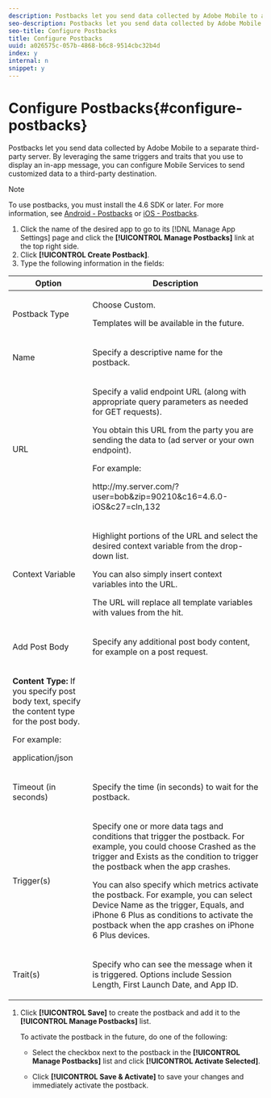 ```yaml
---
description: Postbacks let you send data collected by Adobe Mobile to a separate third-party server. By leveraging the same triggers and traits that you use to display an in-app message, you can configure Mobile Services to send customized data to a third-party destination.
seo-description: Postbacks let you send data collected by Adobe Mobile to a separate third-party server. By leveraging the same triggers and traits that you use to display an in-app message, you can configure Mobile Services to send customized data to a third-party destination.
seo-title: Configure Postbacks
title: Configure Postbacks
uuid: a026575c-057b-4868-b6c8-9514cbc32b4d
index: y
internal: n
snippet: y
---
```


# Configure Postbacks{#configure-postbacks}

Postbacks let you send data collected by Adobe Mobile to a separate third-party server. By leveraging the same triggers and traits that you use to display an in-app message, you can configure Mobile Services to send customized data to a third-party destination.

>[!NOTE]
>
>To use postbacks, you must install the 4.6 SDK or later. For more information, see [Android - Postbacks](https://marketing.adobe.com/resources/help/en_US/mobile/android/postbacks.html) or [iOS - Postbacks](https://marketing.adobe.com/resources/help/en_US/mobile/ios/postback.html).

1. Click the name of the desired app to go to its [!DNL Manage App Settings] page and click the **[!UICONTROL Manage Postbacks]** link at the top right side. 
1. Click **[!UICONTROL Create Postback]**. 
1. Type the following information in the fields:

<table id="table_62E6928094C84476AB259A02E08816F2"> 
 <thead> 
  <tr> 
   <th colname="col1" class="entry"> Option </th> 
   <th colname="col2" class="entry"> Description </th> 
  </tr>
 </thead>
 <tbody> 
  <tr> 
   <td colname="col1"> <p><span class="uicontrol"> Postback Type</span> </p> </td> 
   <td colname="col2"> <p>Choose <span class="uicontrol"> Custom</span>. </p> <p>Templates will be available in the future. </p> </td> 
  </tr> 
  <tr> 
   <td colname="col1"> <p><span class="uicontrol"> Name </span> </p> </td> 
   <td colname="col2"> <p>Specify a descriptive name for the postback. </p> </td> 
  </tr> 
  <tr> 
   <td colname="col1"> <p><span class="uicontrol"> URL </span> </p> </td> 
   <td colname="col2"> <p>Specify a valid endpoint URL (along with appropriate query parameters as needed for GET requests). </p> <p>You obtain this URL from the party you are sending the data to (ad server or your own endpoint). </p> <p>For example: </p> <p><span class="filepath"> http://my.server.com/?user=bob&amp;zip=90210&amp;c16=4.6.0-iOS&amp;c27=cln,132</span> </p> </td> 
  </tr> 
  <tr> 
   <td colname="col1"> <p><span class="uicontrol"> Context Variable </span> </p> </td> 
   <td colname="col2"> <p>Highlight portions of the URL and select the desired context variable from the drop-down list. </p> <p>You can also simply insert context variables into the URL. </p> <p>The URL will replace all template variables with values from the hit. </p> </td> 
  </tr> 
  <tr> 
   <td colname="col1" morerows="1"> <p><span class="uicontrol"> Add Post Body</span> </p> </td> 
   <td colname="col2"> <p>Specify any additional post body content, for example on a post request. </p> </td> 
  </tr> 
  <tr> 
   <td colname="col2"> <p><b>Content Type:</b> If you specify post body text, specify the <span class="wintitle"> content type</span> for the post body. </p> <p>For example: </p> <p> <span class="codeph"> application/json</span> </p> </td> 
  </tr> 
  <tr> 
   <td colname="col1"> <p><span class="uicontrol"> Timeout (in seconds)</span> </p> </td> 
   <td colname="col2"> <p>Specify the time (in seconds) to wait for the postback. </p> </td> 
  </tr> 
  <tr> 
   <td colname="col1"> <p><span class="uicontrol"> Trigger(s) </span> </p> </td> 
   <td colname="col2"> <p>Specify one or more data tags and conditions that trigger the postback. For example, you could choose <span class="uicontrol"> Crashed</span> as the trigger and <span class="uicontrol"> Exists</span> as the condition to trigger the postback when the app crashes. </p> <p>You can also specify which metrics activate the postback. For example, you can select <span class="uicontrol"> Device Name</span> as the trigger, <span class="uicontrol"> Equals</span>, and <span class="uicontrol"> iPhone 6 Plus</span> as conditions to activate the postback when the app crashes on iPhone 6 Plus devices. </p> </td> 
  </tr> 
  <tr> 
   <td colname="col1"> <p><span class="uicontrol"> Trait(s)</span> </p> </td> 
   <td colname="col2"> <p>Specify who can see the message when it is triggered. Options include <span class="uicontrol"> Session Length</span>, <span class="uicontrol"> First Launch Date</span>, and <span class="uicontrol"> App ID</span>. </p> </td> 
  </tr> 
 </tbody> 
</table>

1. Click **[!UICONTROL Save]** to create the postback and add it to the **[!UICONTROL Manage Postbacks]** list.

   To activate the postback in the future, do one of the following:

    * Select the checkbox next to the postback in the **[!UICONTROL Manage Postbacks]** list and click **[!UICONTROL Activate Selected]**. 
    
    * Click **[!UICONTROL Save & Activate]** to save your changes and immediately activate the postback.


